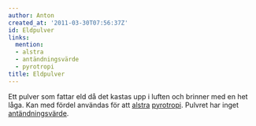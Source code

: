 ```yaml
---
author: Anton
created_at: '2011-03-30T07:56:37Z'
id: Eldpulver
links:
  mention:
  - alstra
  - antändningsvärde
  - pyrotropi
title: Eldpulver
---
```


Ett pulver som fattar eld då det kastas upp i luften och brinner med en het låga. Kan med fördel
användas för att [alstra][] [pyrotropi]. Pulvret har inget [antändningsvärde].

  [alstra]: alstra
  [pyrotropi]: pyrotropi
  [antändningsvärde]: antändningsvärde

